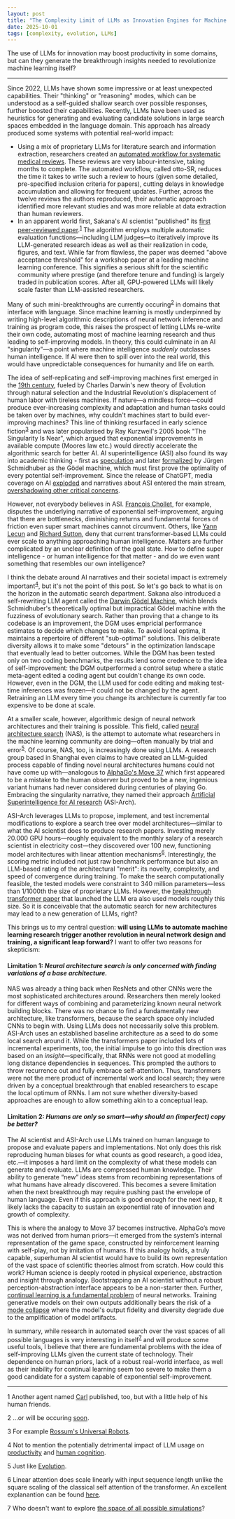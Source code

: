 ```yaml
---
layout: post
title: "The Complexity Limit of LLMs as Innovation Engines for Machine Learning - Can we find Move 37 for Neural Architecture Search?"
date: 2025-10-01
tags: [complexity, evolution, LLMs]
---
```


The use of LLMs for innovation may boost productivity in some domains, but can they generate the breakthrough insights needed to revolutionize machine learning itself?

---

Since 2022, LLMs have shown some impressive or at least unexpected capabilities. Their "thinking" or "reasoning" modes, which can be understood as a self-guided shallow search over possible responses, further boosted their capabilities. Recently, LLMs have been used as heuristics for generating and evaluating candidate solutions in large search spaces embedded in the language domain. This approach has already produced some systems with potential real-world impact:

- Using a mix of proprietary LLMs for literature search and information extraction, researchers created an [automated workflow for systematic medical reviews](https://www.medrxiv.org/content/10.1101/2025.06.13.25329541v2). These reviews are very labour-intensive, taking months to complete. The automated workflow, called otto-SR, reduces the time it takes to write such a review to hours (given some detailed, pre-specified inclusion criteria for papers), cutting delays in knowledge accumulation and allowing for frequent updates. Further, across the twelve reviews the authors reproduced, their automatic approach identified more relevant studies and was more reliable at data extraction than human reviewers.
- In an apparent world first, Sakana's AI scientist "published" its [first peer-reviewed paper](https://sakana.ai/ai-scientist-first-publication/).<sup>[1](#footnote-1)</sup> The algorithm employs multiple automatic evaluation functions—including LLM judges—to iteratively improve its LLM-generated research ideas as well as their realization in code, figures, and text. While far from flawless, the paper was deemed "above acceptance threshold" for a workshop paper at a leading machine learning conference. This signifies a serious shift for the scientific community where prestige (and therefore tenure and funding) is largely traded in publication scores. After all, GPU-powered LLMs will likely scale faster than LLM-assisted researchers.

Many of such mini-breakthroughs are currently occuring<sup>[2](#footnote-2)</sup> in domains that interface with language. Since machine learning is mostly underpinned by writing high-level algorithmic descriptions of neural network inference and training as program code, this raises the prospect of letting LLMs re-write their own code, automating most of machine learning research and thus leading to self-improving models. In theory, this could culminate in an AI "singularity"—a point where machine intelligence *suddenly* outclasses human intelligence. If AI were then to spill over into the real world, this would have unpredictable consequences for humanity and life on earth.

The idea of self-replicating and self-improving machines first emerged in the [19th century](https://arxiv.org/pdf/1806.01322), fueled by Charles Darwin's new theory of Evolution through natural selection and the Industrial Revolution's displacement of human labor with tireless machines. If nature—a mindless force—could produce ever-increasing complexity and adaptation and human tasks could be taken over by machines, why couldn't machines start to build ever-improving machines? This line of thinking resurfaced in early science fiction<sup>[3](#footnote-3)</sup> and was later popularised by Ray Kurzweil's 2005 book "The Singularity Is Near", which argued that exponential improvements in available compute (Moores law etc.) would directly accelerate the algorithmic search for better AI. AI superintelligence (ASI) also found its way into academic thinking - first as [speculation](https://doi.org/10.1016/S0065-2458(08)60418-0) and later [formalized](https://people.idsia.ch/~juergen/goedelmachine.html) by Jürgen Schmidhuber as the Gödel machine, which must first prove the optimality of every potential self-improvement. Since the release of ChatGPT, media coverage on AI [exploded](https://doi.org/10.1038/s41562-024-02026-z) and narratives about ASI entered the main stream, [overshadowing other critical concerns](https://doi.org/10.1007/s10676-024-09758-6).

However, not everybody believes in ASI. [Francois Chollet](https://youtu.be/Bo8MY4JpiXE?t=115), for example, disputes the underlying narrative of exponential self-improvement, arguing that there are bottlenecks, diminishing returns and fundamental forces of friction even super smart machines cannot circumvent. Others, like [Yann Lecun](https://www.youtube.com/watch?v=4__gg83s_Do) and [Richard Sutton](https://www.youtube.com/watch?v=21EYKqUsPfg), deny that current transformer-based LLMs could ever scale to anything approaching human intelligence. Matters are further complicated by an unclear definition of the goal state. How to define super intelligence - or human intelligence for that matter - and do we even want something that resembles our own intelligence? 

I think the debate around AI narratives and their societal impact is extremely important<sup>[4](#footnote-4)</sup>, but it's not the point of this post. So let's go back to what is on the horizon in the automatic search department. Sakana also introduced a self-rewriting LLM agent called the [Darwin Gödel Machine](https://sakana.ai/dgm/), which blends Schmidhuber's theoretically optimal but impractical Gödel machine with the fuzziness of evolutionary search. Rather than proving that a change to its codebase is an improvement, the DGM uses empricial performance estimates to decide which changes to make. To avoid local optima, it maintains a repertoire of different "sub-optimal" solutions. This deliberate diversity allows it to make some "detours" in the optimization landscape that eventually lead to better outcomes. While the DGM has been tested only on two coding benchmarks, the results lend some credence to the idea of self-improvement: the DGM outperformed a control setup where a static meta-agent edited a coding agent but couldn't change its own code. However, even in the DGM, the LLM used for code editing and making test-time inferences was frozen—it could not be changed by the agent. Retraining an LLM every time you change its architecture is currently far too expensive to be done at scale.

At a smaller scale, however, algorithmic design of neural network architectures and their training is possible. This field, called [neural architecture search](https://www.jmlr.org/papers/v20/18-598.html) (NAS), is the attempt to automate what researchers in the machine learning community are doing—often manually by trial and error<sup>[5](#footnote-5)</sup>. Of course, NAS, too, is increasingly done using LLMs. A research group based in Shanghai even claims to have created an LLM-guided process capable of finding novel neural architectures humans could not have come up with—analogous to [AlphaGo's Move 37](https://youtu.be/WXuK6gekU1Y?t=2969) which first appeared to be a mistake to the human observer but proved to be a new, ingenious variant humans had never considered during centuries of playing Go. Embracing the singularity narrative, they named their approach [Artificial Superintelligence for AI research](https://arxiv.org/abs/2507.18074) (ASI-Arch). 

ASI-Arch leverages LLMs to propose, implement, and test incremental modifications to explore a search tree over model architectures—similar to what the AI scientist does to produce research papers. Investing merely 20.000 GPU hours—roughly equivalent to the monthly salary of a research scientist in electricity cost—they discovered over 100 new, functioning model architectures with linear attention mechanisms<sup>[6](#footnote-6)</sup>. Interestingly, the scoring metric included not just raw benchmark performance but also an LLM-based rating of the architectural "merit": its novelty, complexity, and speed of convergence during training. To make the search computationally feasible, the tested models were constraint to 340 million parameters—less than 1/1000th the size of proprietary LLMs. However, the [breakthrough transformer paper](https://proceedings.neurips.cc/paper_files/paper/2017/file/3f5ee243547dee91fbd053c1c4a845aa-Paper.pdf) that launched the LLM era also used models roughly this size. So it is conceivable that the automatic search for new architectures may lead to a new generation of LLMs, right? 

This brings us to my central question: **will using LLMs to automate machine learning research trigger another revolution in neural network design and training, a significant leap forward?** I want to offer two reasons for skepticism:

#### Limitation 1: *Neural architecture search is only concerned with finding variations of a base architecture.* 

NAS was already a thing back when ResNets and other CNNs were the most sophisticated architectures around. Researchers then merely looked for different ways of combining and parameterizing known neural network building blocks. There was no chance to find a fundamentally new architecture, like transformers, because the search space only included CNNs to begin with. Using LLMs does not necessarily solve this problem. ASI-Arch uses an established baseline architecture as a seed to do some local search around it. While the transformers paper included lots of incremental experiments, too, the initial impulse to go into this direction was based on an *insight*—specifically, that RNNs were not good at modelling long distance dependencies in sequences. This prompted the authors to throw recurrence out and fully embrace self-attention. Thus, transformers were not the mere product of incremental work and local search; they were driven by a conceptual breakthrough that enabled researchers to escape the local optimum of RNNs. I am not sure whether diversity-based approaches are enough to allow something akin to a conceptual leap.

#### Limitation 2: *Humans are only so smart—why should an (imperfect) copy be better?* 

The AI scientist and ASI-Arch use LLMs trained on human language to propose and evaluate papers and implementations. Not only does this risk reproducing human biases for what counts as good research, a good idea, etc.—it imposes a hard limit on the complexity of what these models can generate and evaluate. LLMs are compressed human knowledge. Their ability to generate “new” ideas stems from recombining representations of what humans have already discovered. This becomes a severe limitation when the next breakthrough may require pushing past the envelope of human language. Even if this approach is good enough for the next leap, it likely lacks the capacity to sustain an exponential rate of innovation and growth of complexity.

This is where the analogy to Move 37 becomes instructive. AlphaGo’s move was not derived from human priors—it emerged from the system’s internal representation of the game space, constructed by reinforcement learning with self-play, not by imitation of humans. If this analogy holds, a truly capable, superhuman AI scientist would have to build its own representation of the vast space of scientific theories almost from scratch. How could this work? Human science is deeply rooted in physical experience, abstraction and insight through analogy. Bootstrapping an AI scientist without a robust perception-abstraction interface appears to be a non-starter then. Further, [continual learning is a fundamental problem](https://doi.org/10.1038/s41586-024-07711-7) of neural networks. Training generative models on their own outputs additionally bears the risk of a [mode collapse](https://arxiv.org/abs/2311.16822) where the model's output fidelity and diversity degrade due to the amplification of model artifacts.

In summary, while research in automated search over the vast spaces of all possible languages is very interesting in itself<sup>[7](#footnote-7)</sup> and will produce some useful tools, I believe that there are fundamental problems with the idea of self-improving LLMs given the current state of technology. Their dependence on human priors, lack of a robust real-world interface, as well as their inability for continual learning seem too severe to make them a good candidate for a system capable of exponential self-improvement.


---

<a id="footnote-1">1</a> Another agent named [Carl](https://www.autoscience.ai/blog/meet-carl-the-first-ai-system-to-produce-academically-peer-reviewed-research) published, too, but with a little help of his human friends.

<a id="footnote-2">2</a> ...or will be occuring [soon](https://www.theguardian.com/technology/2025/jul/26/competition-shows-humans-are-still-better-than-ai-at-coding-just).

<a id="footnote-3">3</a> For example [Rossum's Universal Robots](https://en.wikipedia.org/wiki/R.U.R.).

<a id="footnote-4">4</a> Not to mention the potentially detrimental impact of LLM usage on [productivity](https://arxiv.org/abs/2507.09089) and [human cognition](https://arxiv.org/abs/2506.08872).

<a id="footnote-5">5</a> Just like [Evolution](https://arxiv.org/abs/2205.10320).

<a id="footnote-6">6</a> Linear attention does scale linearly with input sequence length unlike the square scaling of the classical self attention of the transformer. An excellent explanantion can be found [here](https://proceedings.neurips.cc/paper_files/paper/2024/file/e618724ac897c6cf3fbfb273f8695d67-Paper-Conference.pdf).

<a id="footnote-7">7</a> Who doesn't want to explore [the space of all possible simulations](https://sakana.ai/asal/)?
